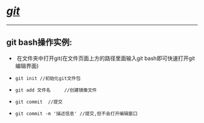 # 				***<u>git*</u>**

------

## git bash操作实例:

- ​	在文件夹中打开git(在文件页面上方的路径里面输入git bash即可快速打开git编辑界面)

- ```
  git init //初始化git文件包
  ```

- ```
  git add 文件名     //创建镜像文件
  ```

- ```
  git commit  //提交
  ```

- ```
  git commit -m '描述信息' //提交,但不会打开编辑窗口
  ```

  


